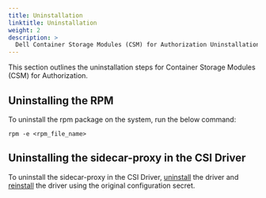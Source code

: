 ```yaml
---
title: Uninstallation
linktitle: Uninstallation 
weight: 2
description: >
  Dell Container Storage Modules (CSM) for Authorization Uninstallation
---
```


This section outlines the uninstallation steps for Container Storage Modules (CSM) for Authorization. 

## Uninstalling the RPM

To uninstall the rpm package on the system, run the below command:

```
rpm -e <rpm_file_name>
```

## Uninstalling the sidecar-proxy in the CSI Driver

To uninstall the sidecar-proxy in the CSI Driver, [uninstall](../../csidriver/uninstall) the driver and [reinstall](../../deployment) the driver using the original configuration secret.